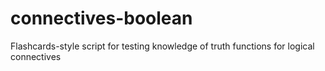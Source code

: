 # connectives-boolean
Flashcards-style script for testing knowledge of truth functions for logical connectives
